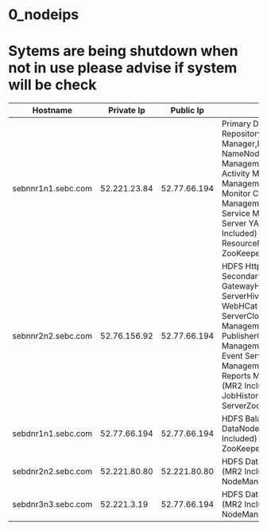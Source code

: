 # 0_nodeips
# Sytems are being shutdown when not in use please advise if system will be check



| Hostname           | Private Ip   | Public Ip    | Roles                                                                                                                                                                                                                                                                                         |
|--------------------|--------------|--------------|-----------------------------------------------------------------------------------------------------------------------------------------------------------------------------------------------------------------------------------------------------------------------------------------------|
| sebnnr1n1.sebc.com | 52.221.23.84 | 52.77.66.194 | Primary Dns, Web Repository, Cloudera Manager,HDFS NameNode Cloudera Management Service Activity Monitor Cloudera Management Service Host Monitor Cloudera Management Service Service Monitor Oozie Server YARN (MR2 Included) ResourceManager ZooKeeper Server                               |
| sebnnr2n2.sebc.com | 52.76.156.92 | 52.77.66.194 | HDFS HttpFSHDFS SecondaryNameNodeHive GatewayHive Metastore ServerHiveServer2Hive WebHCat ServerHue ServerCloudera Management Service Alert PublisherCloudera Management Service Event ServerCloudera Management Service Reports ManagerYARN (MR2 Included) JobHistory ServerZooKeeper Server |
| sebdnr1n1.sebc.com | 52.77.66.194 | 52.77.66.194 | HDFS Balancer HDFS DataNode YARN (MR2 Included) NodeManager ZooKeeper Server                                                                                                                                                                                                                  |
| sebdnr2n2.sebc.com | 52.221.80.80 | 52.221.80.80 | HDFS DataNode YARN (MR2 Included) NodeManager                                                                                                                                                                                                                                                 |
| sebdnr3n3.sebc.com | 52.221.3.19  | 52.77.66.194 | HDFS DataNode YARN (MR2 Included) NodeManager           